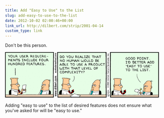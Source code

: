 ```yaml
---
title: Add "Easy to Use" to the List
slug: add-easy-to-use-to-the-list
date: 2012-10-02 02:00:46+00:00
link_url: http://dilbert.com/strip/2001-04-14
custom_type: link
---
```


Don't be this person.

![Dilbert comic strip for 04/14/2001](uploads/2012/10/2118.strip_.gif)

Adding "easy to use" to the list of desired features does not ensure what you've asked for will be "easy to use."
